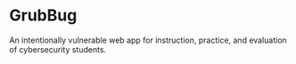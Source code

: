 # GrubBug
An intentionally vulnerable web app for instruction, practice, and evaluation of cybersecurity students.
